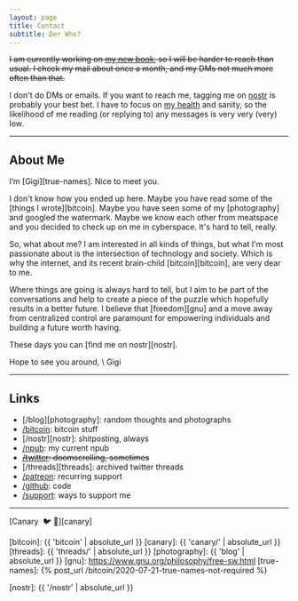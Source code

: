 ```yaml
---
layout: page
title: Contact
subtitle: Der Who?
---
```


~~I am currently working on [my new book][21ways], so I will be harder to reach
than usual. I check my mail about once a month, and my DMs not much more often
than that.~~

I don't do DMs or emails. If you want to reach me, tagging me on [nostr](/nostr)
is probably your best bet. I have to focus on [my health](/lethargy) and sanity,
so the likelihood of me reading (or replying to) any messages is very very
(very) low.

[21ways]: https://21-ways.com

---

## About Me

I’m [Gigi][true-names]. Nice to meet you.

I don't know how you ended up here. Maybe you have read some of the [things
I wrote][bitcoin]. Maybe you have seen some of my [photography] and googled the
watermark. Maybe we know each other from meatspace and you decided to check up on
me in cyberspace. It's hard to tell, really.

So, what about me? I am interested in all kinds of things, but what I'm most
passionate about is the intersection of technology and society. Which is why
the internet, and its recent brain-child [bitcoin][bitcoin], are very dear
to me.

Where things are going is always hard to tell, but I aim to be part of
the conversations and help to create a piece of the puzzle which hopefully
results in a better future. I believe that [freedom][gnu] and a move
away from centralized control are paramount for empowering individuals
and building a future worth having.

These days you can [find me on nostr][nostr].

Hope to see you around, \\
Gigi

---

## Links

* [/blog][photography]: random thoughts and photographs
* [/bitcoin](/bitcoin): bitcoin stuff
* [/nostr][nostr]: shitposting, always
* [/npub][npub]: my current npub
* ~~[/twitter][twitter]: doomscrolling, sometimes~~
* [/threads][threads]: archived twitter threads
* [/patreon](/patreon): recurring support
* [/github](/github): code
* [/support](/support): ways to support me

---

[Canary ️ 🐦 🔫][canary]

[twitter]: https://twitter.com/dergigi
[bitcoin]: {{ 'bitcoin' | absolute_url }}
[canary]: {{ 'canary/' | absolute_url }}
[threads]: {{ 'threads/' | absolute_url }}
[photography]: {{ 'blog' | absolute_url }}
[gnu]: https://www.gnu.org/philosophy/free-sw.html
[true-names]: {% post_url /bitcoin/2020-07-21-true-names-not-required %}

[npub]: nostr:npub1dergggklka99wwrs92yz8wdjs952h2ux2ha2ed598ngwu9w7a6fsh9xzpc
[nostr]: {{ '/nostr' | absolute_url }}
